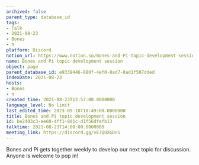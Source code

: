 ```yaml
---
archived: false
parent_type: database_id
tags:
- Talk
- 2021-08-23
- Bones
- π
platform: Discord
notion_url: https://www.notion.so/Bones-and-Pi-topic-development-session-be2403c3ee604ff1801cd1f56dfefb13
name: Bones and Pi topic development session
object: page
parent_database_id: e9339446-880f-4ef0-8ad7-8ad1f507dded
indexDate: 2021-08-23
hosts:
- Bones
- π
created_time: 2021-08-23T12:57:00.0000000
language_level: No limit
last_edited_time: 2023-09-18T10:49:00.0000000
title: Bones and Pi topic development session
id: be2403c3-ee60-4ff1-801c-d1f56dfefb13
talktime: 2021-08-23T14:00:00.0000000
meeting_link: https://discord.gg/vE7QUXGDnS
---
```


Bones and Pi gets together weekly to develop our next topic for discussion.
Anyone is welcome to pop in!










